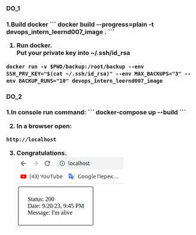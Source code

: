 <h3>DO_1<h3>
1.Build docker
```
docker build  --progress=plain  -t devops_intern_leernd007_image .
```

1. Run docker. <br>Put your private key into **~/.ssh/id_rsa**
```
docker run -v $PWD/backup:/root/backup --env SSH_PRV_KEY="$(cat ~/.ssh/id_rsa)" --env MAX_BACKUPS="3" --env BACKUP_RUNS="10" devops_intern_leernd007_image
``` 

<h3>DO_2<h3>
1.In console run command:
```
docker-compose  up --build
```

2. In a browser open:
```
http://localhost
```
3. Congratulations.<br>
   ![screen](./screenshots/img.png)
